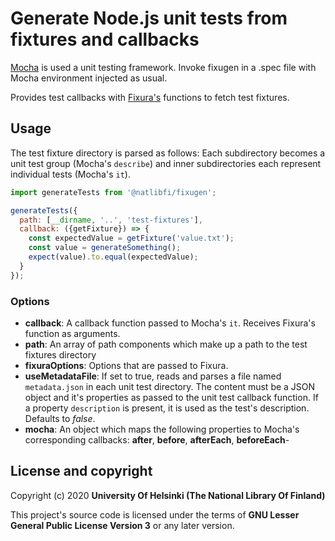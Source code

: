 # Generate Node.js unit tests from fixtures and callbacks

[Mocha](https://mochajs.org/) is used a unit testing framework. Invoke fixugen in a .spec file with Mocha environment injected as usual.

Provides test callbacks with [Fixura's](https://www.npmjs.com/package/@natlibfi/fixura) functions to fetch test fixtures.

## Usage
The test fixture directory is parsed as follows: Each subdirectory becomes a unit test group (Mocha's `describe`) and inner subdirectories each represent individual tests (Mocha's `it`).

```js
import generateTests from '@natlibfi/fixugen';

generateTests({
  path: [__dirname, '..', 'test-fixtures'],
  callback: ({getFixture}) => {
    const expectedValue = getFixture('value.txt');
    const value = generateSomething();
    expect(value).to.equal(expectedValue);
  }
});
```

### Options
- **callback**: A callback function passed to Mocha's `it`. Receives Fixura's function as arguments.
- **path**: An array of path components which make up a path to the test fixtures directory
- **fixuraOptions**: Options that are passed to Fixura.
- **useMetadataFile**: If set to true, reads and parses a file named `metadata.json` in each unit test directory. The content must be a JSON object and it's properties as passed to the unit test callback function. If a property `description` is present, it is used as the test's description. Defaults to *false*.
- **mocha**: An object which maps the following properties to Mocha's corresponding callbacks: **after**, **before**, **afterEach**, **beforeEach**-

## License and copyright

Copyright (c) 2020 **University Of Helsinki (The National Library Of Finland)**

This project's source code is licensed under the terms of **GNU Lesser General Public License Version 3** or any later version.